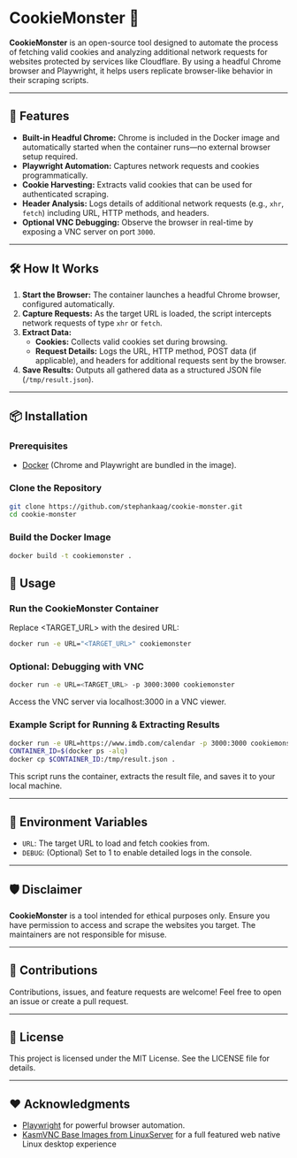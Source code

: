 # CookieMonster 🥠

**CookieMonster** is an open-source tool designed to automate the process of fetching valid cookies and analyzing additional network requests for websites protected by services like Cloudflare. By using a headful Chrome browser and Playwright, it helps users replicate browser-like behavior in their scraping scripts.

---

## 🚀 Features

- **Built-in Headful Chrome:** Chrome is included in the Docker image and automatically started when the container runs—no external browser setup required.
- **Playwright Automation:** Captures network requests and cookies programmatically.
- **Cookie Harvesting:** Extracts valid cookies that can be used for authenticated scraping.
- **Header Analysis:** Logs details of additional network requests (e.g., `xhr`, `fetch`) including URL, HTTP methods, and headers.
- **Optional VNC Debugging:** Observe the browser in real-time by exposing a VNC server on port `3000`.

---

## 🛠️ How It Works

1. **Start the Browser:** The container launches a headful Chrome browser, configured automatically.
2. **Capture Requests:** As the target URL is loaded, the script intercepts network requests of type `xhr` or `fetch`.
3. **Extract Data:**
   - **Cookies:** Collects valid cookies set during browsing.
   - **Request Details:** Logs the URL, HTTP method, POST data (if applicable), and headers for additional requests sent by the browser.
4. **Save Results:** Outputs all gathered data as a structured JSON file (`/tmp/result.json`).

---

## 📦 Installation

### Prerequisites

- [Docker](https://www.docker.com/) (Chrome and Playwright are bundled in the image).

### Clone the Repository

```bash
git clone https://github.com/stephankaag/cookie-monster.git
cd cookie-monster
```

### Build the Docker Image

```bash
docker build -t cookiemonster .
```

## 🚦 Usage

### Run the CookieMonster Container

Replace <TARGET_URL> with the desired URL:

```bash
docker run -e URL="<TARGET_URL>" cookiemonster
```

### Optional: Debugging with VNC

```bash
docker run -e URL=<TARGET_URL> -p 3000:3000 cookiemonster
```

Access the VNC server via localhost:3000 in a VNC viewer.

### Example Script for Running & Extracting Results

```bash
docker run -e URL=https://www.imdb.com/calendar -p 3000:3000 cookiemonster
CONTAINER_ID=$(docker ps -alq)
docker cp $CONTAINER_ID:/tmp/result.json .
```

This script runs the container, extracts the result file, and saves it to your local machine.

---

## 🔧 Environment Variables
- `URL`: The target URL to load and fetch cookies from.
- `DEBUG`: (Optional) Set to 1 to enable detailed logs in the console.

---

## 🛡️ Disclaimer

**CookieMonster** is a tool intended for ethical purposes only. Ensure you have permission to access and scrape the websites you target. The maintainers are not responsible for misuse.

---

## 🙌 Contributions

Contributions, issues, and feature requests are welcome!
Feel free to open an issue or create a pull request.

---

## 📄 License

This project is licensed under the MIT License. See the LICENSE file for details.

---

## ❤️ Acknowledgments

- [Playwright](https://playwright.dev) for powerful browser automation.
- [KasmVNC Base Images from LinuxServer](https://github.com/linuxserver/docker-baseimage-kasmvnc) for a full featured web native Linux desktop experience
